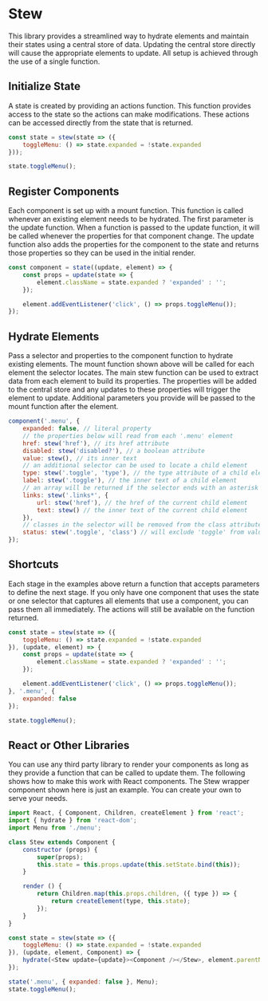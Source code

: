 # Stew
This library provides a streamlined way to hydrate elements and maintain their states using a central store of data. Updating the central store directly will cause the appropriate elements to update. All setup is achieved through the use of a single function.

## Initialize State
A state is created by providing an actions function. This function provides access to the state so the actions can make modifications. These actions can be accessed directly from the state that is returned.

```js
const state = stew(state => ({
    toggleMenu: () => state.expanded = !state.expanded
}));

state.toggleMenu();
```

## Register Components
Each component is set up with a mount function. This function is called whenever an existing element needs to be hydrated. The first parameter is the update function. When a function is passed to the update function, it will be called whenever the properties for that component change. The update function also adds the properties for the component to the state and returns those properties so they can be used in the initial render.

```js
const component = state((update, element) => {
	const props = update(state => {
		element.className = state.expanded ? 'expanded' : '';
	});

	element.addEventListener('click', () => props.toggleMenu());
});
```

## Hydrate Elements
Pass a selector and properties to the component function to hydrate existing elements. The mount function shown above will be called for each element the selector locates. The main stew function can be used to extract data from each element to build its properties. The properties will be added to the central store and any updates to these properties will trigger the element to update. Additional parameters you provide will be passed to the mount function after the element.

```js
component('.menu', {
	expanded: false, // literal property
	// the properties below will read from each '.menu' element
	href: stew('href'), // its href attribute
	disabled: stew('disabled?'), // a boolean attribute
	value: stew(), // its inner text
	// an additional selector can be used to locate a child element
	type: stew('.toggle', 'type'), // the type attribute of a child element
	label: stew('.toggle'), // the inner text of a child element
	// an array will be returned if the selector ends with an asterisk
	links: stew('.links*', {
		url: stew('href'), // the href of the current child element
		text: stew() // the inner text of the current child element
	}),
	// classes in the selector will be removed from the class attribute
	status: stew('.toggle', 'class') // will exclude 'toggle' from value
});
```

## Shortcuts
Each stage in the examples above return a function that accepts parameters to define the next stage. If you only have one component that uses the state or one selector that captures all elements that use a component, you can pass them all immediately. The actions will still be available on the function returned.

```js
const state = stew(state => ({
    toggleMenu: () => state.expanded = !state.expanded
}), (update, element) => {
	const props = update(state => {
		element.className = state.expanded ? 'expanded' : '';
	});

	element.addEventListener('click', () => props.toggleMenu());
}, '.menu', {
	expanded: false
});

state.toggleMenu();
```

## React or Other Libraries
You can use any third party library to render your components as long as they provide a function that can be called to update them. The following shows how to make this work with React components. The Stew wrapper component shown here is just an example. You can create your own to serve your needs.

```js
import React, { Component, Children, createElement } from 'react';
import { hydrate } from 'react-dom';
import Menu from './menu';

class Stew extends Component {
	constructor (props) {
		super(props);
		this.state = this.props.update(this.setState.bind(this));
	}

	render () {
		return Children.map(this.props.children, ({ type }) => {
			return createElement(type, this.state);
		});
	}
}

const state = stew(state => ({
    toggleMenu: () => state.expanded = !state.expanded
}), (update, element, Component) => {
    hydrate(<Stew update={update}><Component /></Stew>, element.parentNode);
});

state('.menu', { expanded: false }, Menu);
state.toggleMenu();
```
